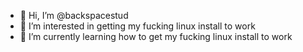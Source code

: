 - 👋 Hi, I’m @backspacestud
- 👀 I’m interested in getting my fucking linux install to work
- 🌱 I’m currently learning how to get my fucking linux install to work

<!---
backspacestud/backspacestud is a ✨ special ✨ repository because its `README.md` (this file) appears on your GitHub profile.
You can click the Preview link to take a look at your changes.
--->
